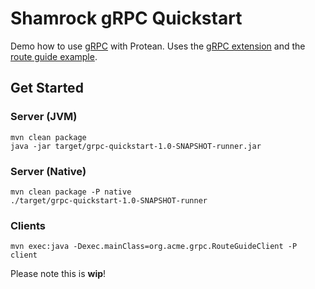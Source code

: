 # Shamrock gRPC Quickstart

Demo how to use [gRPC](https://grpc.io/) with Protean. Uses the [gRPC extension](https://github.com/hpehl/shamrock-grpc-extension) and the [route guide example](https://github.com/grpc/grpc-java/tree/v1.18.0/examples#grpc-examples).

## Get Started

### Server (JVM)

```
mvn clean package
java -jar target/grpc-quickstart-1.0-SNAPSHOT-runner.jar  
```

### Server (Native)

```
mvn clean package -P native
./target/grpc-quickstart-1.0-SNAPSHOT-runner  
```

### Clients

```
mvn exec:java -Dexec.mainClass=org.acme.grpc.RouteGuideClient -P client
```

Please note this is **wip**!
